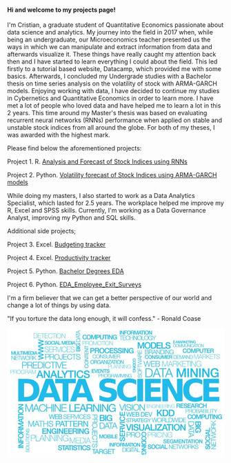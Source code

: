 <h4> Hi and welcome to my projects page! </h4>

I'm Cristian, a graduate student of Quantitative Economics passionate about data science and analytics. My journey into the field in 2017 when, while being an undergraduate, our Microeconomics teacher presented us the ways in which we can manipulate and extract information from data and afterwards visualize it. These things have really caught my attention back then and I have started to learn everything I could about the field. This led firstly to a tutorial based website, Datacamp, which provided me with some basics. Afterwards, I concluded my Undergrade studies with a Bachelor thesis on time series analysis on the volatility of stock with ARMA-GARCH models. Enjoying working with data, I have decided to continue my studies in Cybernetics and Quantitative Economics in order to learn more. I have met a lot of people who loved data and have helped me to learn a lot in this 2 years. This time around my Master's thesis was based on evaluating recurrent neural networks (RNNs) performance when applied on stable and unstable stock indices from all around the globe. For both of my theses, I was awarded with the highest mark.

Please find below the aforementioned projects:

Project 1. R. [Analysis and Forecast of Stock Indices using RNNs](https://github.com/Treyeth/Projects/tree/master/Analysis_Forecast_Indices_RNN) 

Project 2. Python. [Volatility forecast of Stock Indices using ARMA-GARCH models](https://github.com/Treyeth/Projects/tree/master/Volatility_Forecast_Stock)

While doing my masters, I also started to work as a Data Analytics Specialist, which lasted for 2.5 years. The workplace helped me improve my R, Excel and SPSS skills. Currently, I'm working as a Data Governance Analyst, improving my Python and SQL skills.

Additional side projects;

Project 3. Excel. [Budgeting tracker](https://github.com/Treyeth/Projects/tree/master/Budgeting)

Project 4. Excel. [Productivity tracker](https://github.com/Treyeth/Projects/tree/master/Productivity_Tracker)

Project 5. Python. [Bachelor Degrees EDA](https://github.com/Treyeth/Projects/tree/master/Bachelor_degrees_EDA)

Project 6. Python. [EDA_Employee_Exit_Surveys](https://github.com/Treyeth/Projects/tree/master/EDA_Employee_Exit_Surveys)

I'm a firm believer that we can get a better perspective of our world and change a lot of things by using data.

"If you torture the data long enough, it will confess." - Ronald Coase

![Screenshot](Analysis_Forecast_Indices_RNN/Images/ds.jpeg)

